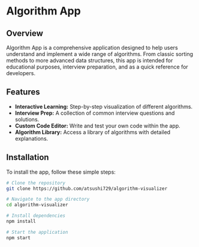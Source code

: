 # Algorithm App

## Overview
Algorithm App is a comprehensive application designed to help users understand and implement a wide range of algorithms. From classic sorting methods to more advanced data structures, this app is intended for educational purposes, interview preparation, and as a quick reference for developers.

## Features
- **Interactive Learning:** Step-by-step visualization of different algorithms.
- **Interview Prep:** A collection of common interview questions and solutions.
- **Custom Code Editor:** Write and test your own code within the app.
- **Algorithm Library:** Access a library of algorithms with detailed explanations.

## Installation

To install the app, follow these simple steps:

```bash
# Clone the repository
git clone https://github.com/atsushi729/algorithm-visualizer

# Navigate to the app directory
cd algorithm-visualizer

# Install dependencies
npm install

# Start the application
npm start
